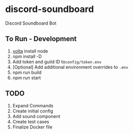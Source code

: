 # discord-soundboard
Discord Soundboard Bot

## To Run - Development
1. [volta](https://volta.sh/) install node
1. npm install -D
1. Add token and guild ID to`config/token.env`
1. [Optional] Add additional environment overrides to `.env`
1. npm run build
1. npm run start

## TODO
1. Expand Commands
1. Create initial config
1. Add sound component
1. Create test cases
1. Finalize Docker file
